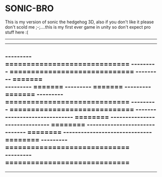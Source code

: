 # SONIC-BRO
This is my version of sonic the hedgehog 3D, also if you don't like it please don't scold me ;-;....this is my first ever game in unity so don't expect pro stuff here :(

--------------------------------------------------------------------------------------------------------------
--------------------------------------------------------------------------------------------------------------
--------- =============================
--------- =============================
--------- =======                                                                                                                                                             
--------- =======
--------- =======
--------- =======
--------- =============================
--------- =============================
------------------------------ ========
------------------------------ ========
------------------------------ ========
------------------------------ ========
--------- =============================  
--------- =============================
------------------------------------------        
------------------------------------------
